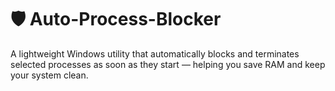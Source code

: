 # 🛡️ Auto-Process-Blocker
A lightweight Windows utility that automatically blocks and terminates selected processes as soon as they start — helping you save RAM and keep your system clean.
